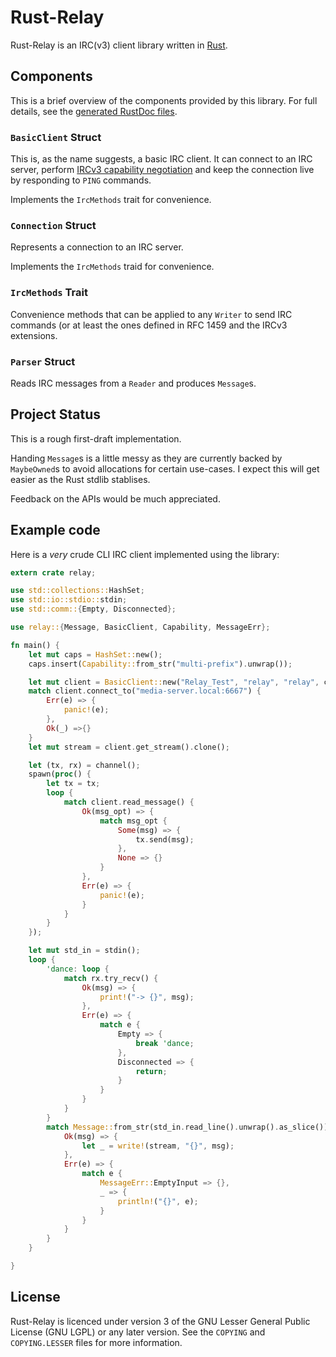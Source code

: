 # Rust-Relay

Rust-Relay is an IRC(v3) client library written in [Rust](https://rust-lang.org/).

## Components

This is a brief overview of the components provided by this library. For full details, see the [generated RustDoc files](http://allnutt.eu/rust/doc/rust-relay/index.html).

### `BasicClient` Struct

This is, as the name suggests, a basic IRC client. It can connect to an IRC server, perform [IRCv3 capability negotiation](https://github.com/ircv3/ircv3-specifications/blob/master/specification/capability-negotiation-3.1) and keep the connection live by responding to `PING` commands.

Implements the `IrcMethods` trait for convenience.

### `Connection` Struct

Represents a connection to an IRC server.

Implements the `IrcMethods` traid for convenience.

### `IrcMethods` Trait

Convenience methods that can be applied to any `Writer` to send IRC commands (or at least the ones defined in RFC 1459 and the IRCv3 extensions.

### `Parser` Struct

Reads IRC messages from a `Reader` and produces `Message`s.

## Project Status

This is a rough first-draft implementation.

Handing `Message`s is a little messy as they are currently backed by `MaybeOwned`s to avoid allocations for certain use-cases. I expect this will get easier as the Rust stdlib stablises.

Feedback on the APIs would be much appreciated.

## Example code

Here is a *very* crude CLI IRC client implemented using the library:

```Rust
extern crate relay;

use std::collections::HashSet;
use std::io::stdio::stdin;
use std::comm::{Empty, Disconnected};

use relay::{Message, BasicClient, Capability, MessageErr};

fn main() {
    let mut caps = HashSet::new();
    caps.insert(Capability::from_str("multi-prefix").unwrap());

    let mut client = BasicClient::new("Relay_Test", "relay", "relay", caps);
    match client.connect_to("media-server.local:6667") {
        Err(e) => {
            panic!(e);
        },
        Ok(_) =>{}
    }
    let mut stream = client.get_stream().clone();

    let (tx, rx) = channel();
    spawn(proc() {
        let tx = tx;
        loop {
            match client.read_message() {
                Ok(msg_opt) => {
                    match msg_opt {
                        Some(msg) => {
                            tx.send(msg);
                        },
                        None => {}
                    }
                },
                Err(e) => {
                    panic!(e);
                }
            }
        }
    });

    let mut std_in = stdin();
    loop {
        'dance: loop {
            match rx.try_recv() {
                Ok(msg) => {
                    print!("-> {}", msg);
                },
                Err(e) => {
                    match e {
                        Empty => {
                            break 'dance;
                        },
                        Disconnected => {
                            return;
                        }
                    }
                }
            }
        }
        match Message::from_str(std_in.read_line().unwrap().as_slice()) {
            Ok(msg) => {
                let _ = write!(stream, "{}", msg);
            },
            Err(e) => {
                match e {
                    MessageErr::EmptyInput => {},
                    _ => {
                        println!("{}", e);
                    }
                }
            }
        }
    }

}
```

## License
Rust-Relay is licenced under version 3 of the GNU Lesser General Public License (GNU LGPL) or any later version. See the `COPYING` and `COPYING.LESSER` files for more information.